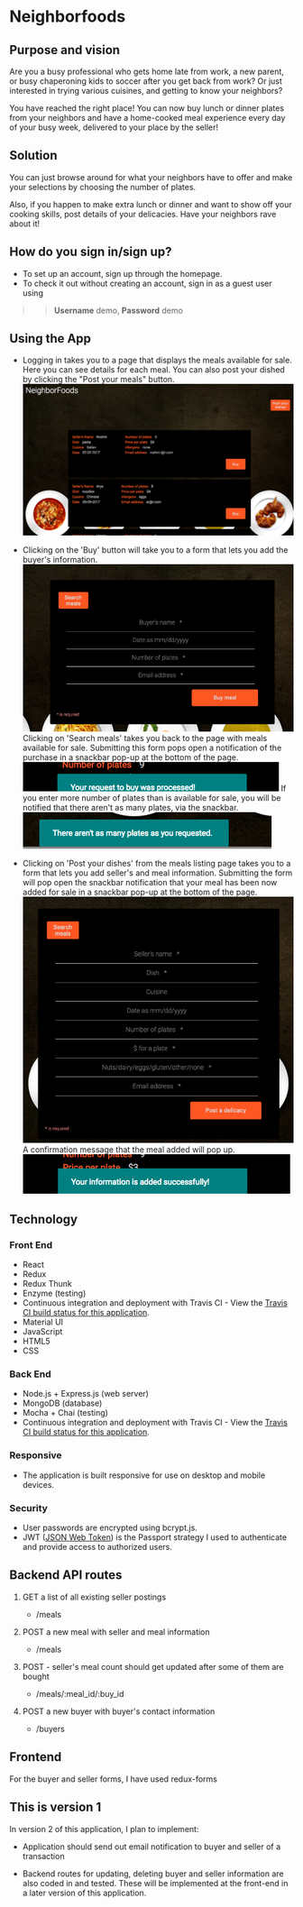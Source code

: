 # Neighborfoods

## Purpose and vision
Are you a busy professional who gets home late from work, a new parent, or busy chaperoning kids to soccer after you get back from work?
Or just interested in trying various cuisines, and getting to know your neighbors?

You have reached the right place! You can now buy lunch or dinner plates from your neighbors and have a home-cooked meal experience every day of your busy week, delivered to your place by the seller!

## Solution
You can just browse around for what your neighbors have to offer and make your selections by choosing the number of plates.

Also, if you happen to make extra lunch or dinner and want to show off your cooking skills, post details of your delicacies. Have your neighbors rave about it!


## How do you sign in/sign up?
* To set up an account, sign up through the homepage.
* To check it out without creating an account, sign in as a guest user using
>> __Username__ demo, __Password__ demo


## Using the App
* Logging in takes you to a page that displays the meals available for sale. Here you can see details for each meal. You can also post your dished by clicking the "Post your meals" button.
![mealslist](https://github.com/roshnikutty/neighborFoods-react-front-end/blob/master/readme_images/meal_listing.png)


* Clicking on the 'Buy' button will take you to a form that lets you add the buyer's information.
![buyerform](https://github.com/roshnikutty/neighborFoods-react-front-end/blob/master/readme_images/buyer_form.png)
Clicking on 'Search meals' takes you back to the page with meals available for sale.
Submitting this form pops open a notification of the purchase in a snackbar pop-up at the bottom of the page.
![buyconfirmation](https://github.com/roshnikutty/neighborFoods-react-front-end/blob/master/readme_images/confirm_buy.png)
If you enter more number of plates than is available for sale, you will be notified that there aren't as many plates, via the snackbar.
![buyerror](https://github.com/roshnikutty/neighborFoods-react-front-end/blob/master/readme_images/warning_message_buy.png)

* Clicking on 'Post your dishes' from the meals listing page takes you to a form that lets you add seller's and meal information.
Submitting the form will pop open the snackbar notification that your meal has been now added for sale in a snackbar pop-up at the bottom of the page.
![sellerform](https://github.com/roshnikutty/neighborFoods-react-front-end/blob/master/readme_images/seller_form.png)
A confirmation message that the meal added will pop up.
![mealadded](https://github.com/roshnikutty/neighborFoods-react-front-end/blob/master/readme_images/meal_added_confirmation.png)

<h2>Technology</h2>
<h3>Front End</h3>
<ul>
  <li>React</li>
  <li>Redux</li>
  <li>Redux Thunk</li>
  <li>Enzyme (testing)</li>
  <li>Continuous integration and deployment with Travis CI - View the <a href = "https://travis-ci.org/roshnikutty/neighborFoods-react-front-end">Travis CI build status for this application</a>.</li>
  <li>Material UI</li>
  <li>JavaScript</li>
  <li>HTML5</li>
  <li>CSS</li>
</ul>
<h3>Back End</h3>
<ul>
  <li>Node.js + Express.js (web server)</li>
  <li>MongoDB (database)</li>
  <li>Mocha + Chai (testing)</li>
  <li>Continuous integration and deployment with Travis CI - View the <a href = "https://travis-ci.org/roshnikutty/neighborFoods-api">Travis CI build status for this application</a>.</li>
</ul>
<h3>Responsive</h3>
<ul>
  <li>The application is built responsive for use on desktop and mobile devices.</li>
</ul>

<h3>Security</h3>
<ul>
  <li>User passwords are encrypted using bcrypt.js.</li>
  <li>
  JWT (<a href = "https://www.npmjs.com/package/passport-jwt">JSON Web Token</a>) is the Passport strategy I used to authenticate and provide access to authorized users.</li>
</ul>

## Backend API routes
1. GET a list of all existing seller postings
    * /meals

2. POST a new meal with seller and meal information
    * /meals

3. POST - seller's meal count should get updated after some of them are bought
    * /meals/:meal_id/:buy_id

4. POST a new buyer with buyer's contact information
    * /buyers


## Frontend
For the buyer and seller forms, I have used redux-forms


## This is version 1
In version 2 of this application, I plan to implement:
* Application should send out email notification to buyer and  seller of a transaction

* Backend routes for updating, deleting buyer and seller information are also coded in and tested. These will be implemented at the front-end in a later version of this application.    
